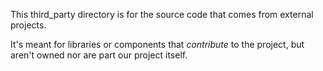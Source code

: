 This third_party directory is for the source code that comes from external
projects.

It's meant for libraries or components that *contribute* to the project, but
aren't owned nor are part our project itself.
